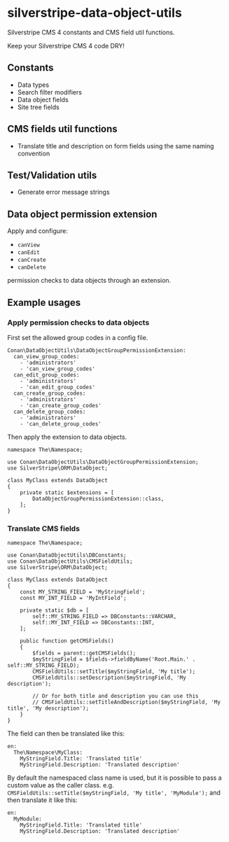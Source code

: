 # silverstripe-data-object-utils
Silverstripe CMS 4 constants and CMS field util functions.

Keep your Silverstripe CMS 4 code DRY!

## Constants
- Data types
- Search filter modifiers
- Data object fields
- Site tree fields

## CMS fields util functions
- Translate title and description on form fields using the same naming convention

## Test/Validation utils
- Generate error message strings

## Data object permission extension

Apply and configure:

- `canView`
- `canEdit`
- `canCreate`
- `canDelete`

permission checks to data objects through an extension.

## Example usages

### Apply permission checks to data objects

First set the allowed group codes in a config file.

```
Conan\DataObjectUtils\DataObjectGroupPermissionExtension:
  can_view_group_codes:
    - 'administrators'
    - 'can_view_group_codes'
  can_edit_group_codes:
    - 'administrators'
    - 'can_edit_group_codes'
  can_create_group_codes:
    - 'administrators'
    - 'can_create_group_codes'
  can_delete_group_codes:
    - 'administrators'
    - 'can_delete_group_codes'
```

Then apply the extension to data objects.

```
namespace The\Namespace;

use Conan\DataObjectUtils\DataObjectGroupPermissionExtension;
use SilverStripe\ORM\DataObject;

class MyClass extends DataObject 
{
    private static $extensions = [
        DataObjectGroupPermissionExtension::class,
    ];
}
```

### Translate CMS fields 

```
namespace The\Namespace;

use Conan\DataObjectUtils\DBConstants;
use Conan\DataObjectUtils\CMSFieldUtils;
use SilverStripe\ORM\DataObject;

class MyClass extends DataObject 
{
    const MY_STRING_FIELD = 'MyStringField';
    const MY_INT_FIELD = 'MyIntField';

    private static $db = [
        self::MY_STRING_FIELD => DBConstants::VARCHAR,    
        self::MY_INT_FIELD => DBConstants::INT,    
    ];

    public function getCMSFields() 
    {
        $fields = parent::getCMSFields();
        $myStringField = $fields->fieldByName('Root.Main.' . self::MY_STRING_FIELD);
        CMSFieldUtils::setTitle($myStringField, 'My title');
        CMSFieldUtils::setDescription($myStringField, 'My description');
    
        // Or for both title and description you can use this
        // CMSFieldUtils::setTitleAndDescription($myStringField, 'My title', 'My description');
    }
}
```

The field can then be translated like this:

```
en:
  The\Namespace\MyClass:
    MyStringField.Title: 'Translated title'
    MyStringField.Description: 'Translated description'
```

By default the namespaced class name is used, but it is possible to pass a custom value as the caller class.
e.g. `CMSFieldUtils::setTitle($myStringField, 'My title', 'MyModule');` and then translate it like this:

```
en:
  MyModule:
    MyStringField.Title: 'Translated title'
    MyStringField.Description: 'Translated description'
```
